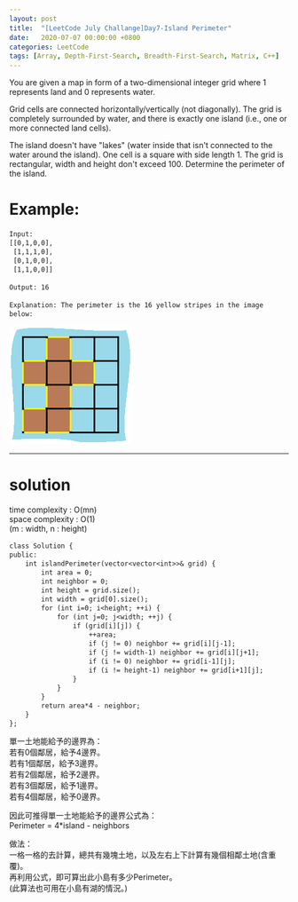 ```yaml
---
layout: post
title:  "[LeetCode July Challange]Day7-Island Perimeter"
date:   2020-07-07 00:00:00 +0800
categories: LeetCode
tags: [Array, Depth-First-Search, Breadth-First-Search, Matrix, C++]
---
```

You are given a map in form of a two-dimensional integer grid where 1 represents land and 0 represents water.  

Grid cells are connected horizontally/vertically (not diagonally). The grid is completely surrounded by water, and there is exactly one island (i.e., one or more connected land cells).  

The island doesn't have "lakes" (water inside that isn't connected to the water around the island). One cell is a square with side length 1. The grid is rectangular, width and height don't exceed 100. Determine the perimeter of the island.  

# Example:  
	Input:
	[[0,1,0,0],
	 [1,1,1,0],
	 [0,1,0,0],
	 [1,1,0,0]]

	Output: 16

	Explanation: The perimeter is the 16 yellow stripes in the image below:

![](https://github.com/nshawn4675/nshawn4675.github.io/blob/master/_pic/island.png?raw=true)

______________________  

# solution
time complexity : O(mn)  
space complexity : O(1)  
(m : width, n : height)  

	class Solution {
	public:
	    int islandPerimeter(vector<vector<int>>& grid) {
	        int area = 0;
	        int neighbor = 0;
	        int height = grid.size();
	        int width = grid[0].size();
	        for (int i=0; i<height; ++i) {
	            for (int j=0; j<width; ++j) {
	                if (grid[i][j]) {
	                    ++area;
	                    if (j != 0) neighbor += grid[i][j-1];
	                    if (j != width-1) neighbor += grid[i][j+1];
	                    if (i != 0) neighbor += grid[i-1][j];
	                    if (i != height-1) neighbor += grid[i+1][j];
	                }
	            }
	        }
	        return area*4 - neighbor;
	    }
	};

單一土地能給予的邊界為：  
若有0個鄰居，給予4邊界。  
若有1個鄰居，給予3邊界。  
若有2個鄰居，給予2邊界。  
若有3個鄰居，給予1邊界。  
若有4個鄰居，給予0邊界。  

因此可推得單一土地能給予的邊界公式為：  
Perimeter = 4\*island - neighbors  

做法：  
一格一格的去計算，總共有幾塊土地，以及左右上下計算有幾個相鄰土地(含重覆)。  
再利用公式，即可算出此小島有多少Perimeter。  
(此算法也可用在小島有湖的情況。)